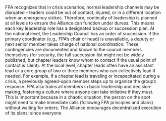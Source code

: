 FPA recognizes that in crisis scenarios, normal leadership channels may be disrupted – leaders could be out of contact, injured, or in a different location when an emergency strikes. Therefore, continuity of leadership is planned at all levels to ensure the Alliance can function under duress. This means each key leadership role has a designated backup or succession plan. At the national level, the Leadership Council has an order of succession: if the primary coordinator (e.g., FPA’s chair or head) is unavailable, a deputy or next senior member takes charge of national coordination. These contingencies are documented and known to the council members themselves (for security, the full succession list might not be widely published, but chapter leaders know whom to contact if the usual point of contact is silent). At the local level, chapter leads often have an assistant lead or a core group of two or three members who can collectively lead if needed. For example, if a chapter lead is traveling or incapacitated during a crisis, a previously agreed-upon member steps up to organize the group’s response. FPA also trains all members in basic leadership and decision-making, fostering a culture where anyone can take initiative if they must. This is important because in a chaotic situation, the person on the spot might need to make immediate calls (following FPA principles and plans) without waiting for orders. The Alliance encourages decentralized execution of its plans: since everyone